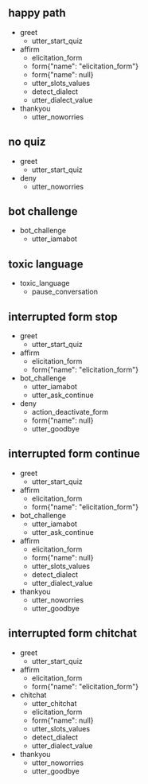 ## happy path
* greet
    - utter_start_quiz
* affirm
    - elicitation_form
    - form{"name": "elicitation_form"}
    - form{"name": null}
    - utter_slots_values
    - detect_dialect
    - utter_dialect_value
* thankyou
    - utter_noworries

## no quiz
* greet
    - utter_start_quiz
* deny
    - utter_noworries

## bot challenge
* bot_challenge
  - utter_iamabot

## toxic language
* toxic_language
  - pause_conversation

## interrupted form stop
* greet
    - utter_start_quiz
* affirm
    - elicitation_form
    - form{"name": "elicitation_form"}
* bot_challenge
    - utter_iamabot
    - utter_ask_continue
* deny
    - action_deactivate_form
    - form{"name": null}
    - utter_goodbye

## interrupted form continue
* greet
    - utter_start_quiz
* affirm
    - elicitation_form
    - form{"name": "elicitation_form"}
* bot_challenge
    - utter_iamabot
    - utter_ask_continue
* affirm
    - elicitation_form
    - form{"name": null}
    - utter_slots_values
    - detect_dialect
    - utter_dialect_value
* thankyou
    - utter_noworries
    - utter_goodbye

## interrupted form chitchat
* greet
    - utter_start_quiz
* affirm
    - elicitation_form
    - form{"name": "elicitation_form"}
* chitchat
    - utter_chitchat
    - elicitation_form
    - form{"name": null}
    - utter_slots_values
    - detect_dialect
    - utter_dialect_value
* thankyou
    - utter_noworries
    - utter_goodbye
